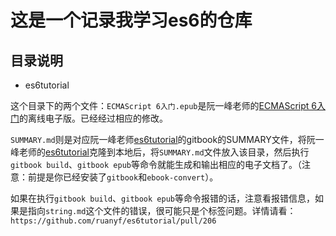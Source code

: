 # 这是一个记录我学习es6的仓库

## 目录说明

* es6tutorial

这个目录下的两个文件：`ECMAScript 6入门.epub`是阮一峰老师的[ECMAScript 6入门](http://es6.ruanyifeng.com/)的离线电子版。已经经过相应的修改。

`SUMMARY.md`则是对应阮一峰老师[es6tutorial](https://github.com/ruanyf/es6tutorial)的gitbook的SUMMARY文件，将阮一峰老师的[es6tutorial](https://github.com/ruanyf/es6tutorial)克隆到本地后，将`SUMMARY.md`文件放入该目录，然后执行`gitbook build`、`gitbook epub`等命令就能生成和输出相应的电子文档了。（注意：前提是你已经安装了`gitbook`和`ebook-convert`）。  

如果在执行`gitbook build`、`gitbook epub`等命令报错的话，注意看报错信息，如果是指向`string.md`这个文件的错误，很可能只是个标签问题。详情请看：  
`https://github.com/ruanyf/es6tutorial/pull/206`